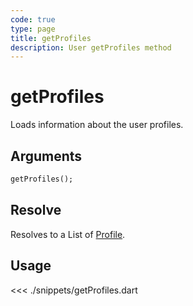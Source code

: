 ```yaml
---
code: true
type: page
title: getProfiles
description: User getProfiles method
---
```


# getProfiles

Loads information about the user profiles.

## Arguments

```dart
getProfiles();
```

## Resolve

Resolves to a List of [Profile](/sdk/dart/3/core-classes/profile).

## Usage

<<< ./snippets/getProfiles.dart
